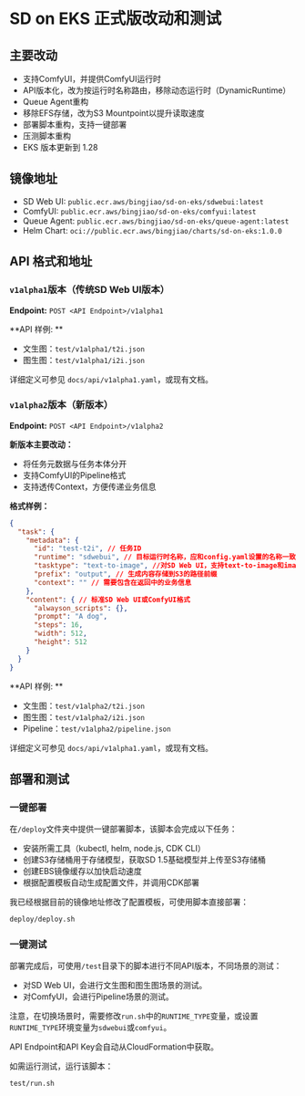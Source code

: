 # SD on EKS 正式版改动和测试

## 主要改动
* 支持ComfyUI，并提供ComfyUI运行时
* API版本化，改为按运行时名称路由，移除动态运行时（DynamicRuntime）
* Queue Agent重构
* 移除EFS存储，改为S3 Mountpoint以提升读取速度
* 部署脚本重构，支持一键部署
* 压测脚本重构
* EKS 版本更新到 1.28

## 镜像地址
* SD Web UI: `public.ecr.aws/bingjiao/sd-on-eks/sdwebui:latest`
* ComfyUI: `public.ecr.aws/bingjiao/sd-on-eks/comfyui:latest`
* Queue Agent: `public.ecr.aws/bingjiao/sd-on-eks/queue-agent:latest`
* Helm Chart: `oci://public.ecr.aws/bingjiao/charts/sd-on-eks:1.0.0`

## API 格式和地址

### `v1alpha1`版本（传统SD Web UI版本）

**Endpoint:** `POST <API Endpoint>/v1alpha1`

**API 样例: **
  * 文生图：`test/v1alpha1/t2i.json`
  * 图生图：`test/v1alpha1/i2i.json`

详细定义可参见 `docs/api/v1alpha1.yaml`，或现有文档。

### `v1alpha2`版本（新版本）

**Endpoint:** `POST <API Endpoint>/v1alpha2`

**新版本主要改动：**
* 将任务元数据与任务本体分开
* 支持ComfyUI的Pipeline格式
* 支持透传Context，方便传递业务信息

**格式样例：**

```json
{
  "task": {
    "metadata": {
      "id": "test-t2i", // 任务ID
      "runtime": "sdwebui", // 目标运行时名称，应和config.yaml设置的名称一致（区分大小写）
      "tasktype": "text-to-image", //对SD Web UI，支持text-to-image和image-to-image；对ComfyUI只支持pipeline
      "prefix": "output", // 生成内容存储到S3的路径前缀
      "context": "" // 需要包含在返回中的业务信息
    },
    "content": { // 标准SD Web UI或ComfyUI格式
      "alwayson_scripts": {},
      "prompt": "A dog",
      "steps": 16,
      "width": 512,
      "height": 512
    }
  }
}
```

**API 样例: **
  * 文生图：`test/v1alpha2/t2i.json`
  * 图生图：`test/v1alpha2/i2i.json`
  * Pipeline：`test/v1alpha2/pipeline.json`

详细定义可参见 `docs/api/v1alpha1.yaml`，或现有文档。

## 部署和测试

### 一键部署

在`/deploy`文件夹中提供一键部署脚本，该脚本会完成以下任务：
* 安装所需工具（kubectl, helm, node.js, CDK CLI）
* 创建S3存储桶用于存储模型，获取SD 1.5基础模型并上传至S3存储桶
* 创建EBS镜像缓存以加快启动速度
* 根据配置模板自动生成配置文件，并调用CDK部署

我已经根据目前的镜像地址修改了配置模板，可使用脚本直接部署：
```bash
deploy/deploy.sh
```

### 一键测试

部署完成后，可使用`/test`目录下的脚本进行不同API版本，不同场景的测试：
  * 对SD Web UI，会进行文生图和图生图场景的测试。
  * 对ComfyUI，会进行Pipeline场景的测试。

注意，在切换场景时，需要修改`run.sh`中的`RUNTIME_TYPE`变量，或设置`RUNTIME_TYPE`环境变量为`sdwebui`或`comfyui`。

API Endpoint和API Key会自动从CloudFormation中获取。

如需运行测试，运行该脚本：
```bash
test/run.sh
```
